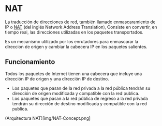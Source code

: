 # NAT

La traducción de direcciones de red, también llamado enmascaramiento de IP o [NAT](https://es.wikipedia.org/wiki/Traducci%C3%B3n_de_direcciones_de_red)
(del inglés Network Address Translation), Consiste en convertir, en tiempo real, las direcciones utilizadas en los paquetes transportados. 

Es un mecanismo utilizado por los enrutadores para enmascarar la direccion de origen y cambiar la cabecera IP en los paquetes salientes.

## Funcionamiento
Todos los paquetes de Internet tienen una cabecera que incluye una dirección IP de origen y una dirección IP de destino.

* Los paquetes que pasan de la red privada a la red pública tendrán su dirección de origen modificada y compatible con la red publica.
* Los paquetes que pasan a la red pública de regreso a la red privada tendrán su dirección de destino modificada y compatible con la red publica.

(Arquitectura NAT)[img/NAT-Concept.png]

